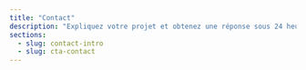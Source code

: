 ```yaml
---
title: "Contact"
description: "Expliquez votre projet et obtenez une réponse sous 24 heures."
sections:
  - slug: contact-intro
  - slug: cta-contact
---
```

